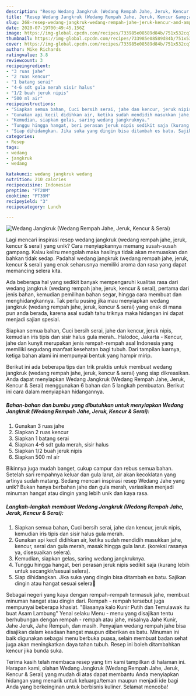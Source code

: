 ```yaml
---
description: "Resep Wedang Jangkruk (Wedang Rempah Jahe, Jeruk, Kencur &amp;amp; Serai), Sempurna"
title: "Resep Wedang Jangkruk (Wedang Rempah Jahe, Jeruk, Kencur &amp;amp; Serai), Sempurna"
slug: 268-resep-wedang-jangkruk-wedang-rempah-jahe-jeruk-kencur-and-amp-serai-sempurna
date: 2020-07-19T00:49:45.156Z
image: https://img-global.cpcdn.com/recipes/733985e08589d84b/751x532cq70/wedang-jangkruk-wedang-rempah-jahe-jeruk-kencur-serai-foto-resep-utama.jpg
thumbnail: https://img-global.cpcdn.com/recipes/733985e08589d84b/751x532cq70/wedang-jangkruk-wedang-rempah-jahe-jeruk-kencur-serai-foto-resep-utama.jpg
cover: https://img-global.cpcdn.com/recipes/733985e08589d84b/751x532cq70/wedang-jangkruk-wedang-rempah-jahe-jeruk-kencur-serai-foto-resep-utama.jpg
author: Mike Richards
ratingvalue: 3.8
reviewcount: 3
recipeingredient:
- "3 ruas jahe"
- "2 ruas kencur"
- "1 batang serai"
- "4-6 sdt gula merah sisir halus"
- "1/2 buah jeruk nipis"
- "500 ml air"
recipeinstructions:
- "Siapkan semua bahan, Cuci bersih serai, jahe dan kencur, jeruk nipis, kemudian iris tipis dan sisir halus gula merah."
- "Gunakan api kecil didihkan air, ketika sudah mendidih masukkan jahe, kencur, serai dan gula merah, masak hingga gula larut. (koreksi rasanya ya, disesuaikan selera)."
- "Kemudian, siapkan gelas, saring wedang jangkruknya."
- "Tunggu hingga hangat, beri perasan jeruk nipis sedikit saja (kurang lebih untuk secangkir/sesuai selera)."
- "Siap dihidangkan. Jika suka yang dingin bisa ditambah es batu. Sajikan dingin atau hangat sesuai selera🙏"
categories:
- Resep
tags:
- wedang
- jangkruk
- wedang

katakunci: wedang jangkruk wedang 
nutrition: 210 calories
recipecuisine: Indonesian
preptime: "PT20M"
cooktime: "PT39M"
recipeyield: "3"
recipecategory: Lunch

---
```



![Wedang Jangkruk (Wedang Rempah Jahe, Jeruk, Kencur &amp; Serai)](https://img-global.cpcdn.com/recipes/733985e08589d84b/751x532cq70/wedang-jangkruk-wedang-rempah-jahe-jeruk-kencur-serai-foto-resep-utama.jpg)

Lagi mencari inspirasi resep wedang jangkruk (wedang rempah jahe, jeruk, kencur &amp; serai) yang unik? Cara menyiapkannya memang susah-susah gampang. Kalau keliru mengolah maka hasilnya tidak akan memuaskan dan bahkan tidak sedap. Padahal wedang jangkruk (wedang rempah jahe, jeruk, kencur &amp; serai) yang enak seharusnya memiliki aroma dan rasa yang dapat memancing selera kita.

Ada beberapa hal yang sedikit banyak mempengaruhi kualitas rasa dari wedang jangkruk (wedang rempah jahe, jeruk, kencur &amp; serai), pertama dari jenis bahan, kemudian pemilihan bahan segar, hingga cara membuat dan menghidangkannya. Tak perlu pusing jika mau menyiapkan wedang jangkruk (wedang rempah jahe, jeruk, kencur &amp; serai) yang enak di mana pun anda berada, karena asal sudah tahu triknya maka hidangan ini dapat menjadi sajian spesial.

Siapkan semua bahan, Cuci bersih serai, jahe dan kencur, jeruk nipis, kemudian iris tipis dan sisir halus gula merah.. Halodoc, Jakarta - Kencur, jahe dan kunyit merupakan jenis rempah-rempah asal Indonesia yang memiliki segudang manfaat kesehatan bagi tubuh. Dari tampilan luarnya, ketiga bahan alami ini mempunyai bentuk yang hampir mirip.


Berikut ini ada beberapa tips dan trik praktis untuk membuat wedang jangkruk (wedang rempah jahe, jeruk, kencur &amp; serai) yang siap dikreasikan. Anda dapat menyiapkan Wedang Jangkruk (Wedang Rempah Jahe, Jeruk, Kencur &amp; Serai) menggunakan 6 bahan dan 5 langkah pembuatan. Berikut ini cara dalam menyiapkan hidangannya.

<!--inarticleads1-->

##### Bahan-bahan dan bumbu yang dibutuhkan untuk menyiapkan Wedang Jangkruk (Wedang Rempah Jahe, Jeruk, Kencur &amp; Serai):

1. Gunakan 3 ruas jahe
1. Siapkan 2 ruas kencur
1. Siapkan 1 batang serai
1. Siapkan 4-6 sdt gula merah, sisir halus
1. Siapkan 1/2 buah jeruk nipis
1. Siapkan 500 ml air


Bikinnya juga mudah banget, cukup campur dan rebus semua bahan. Setelah sari rempahnya keluar dan gula larut, air akan kecoklatan yang artinya sudah matang. Sedang mencari inspirasi resep Wedang Jahe yang unik? Bukan hanya berbahan jahe dan gula merah, variasikan menjadi minuman hangat atau dingin yang lebih unik dan kaya rasa. 

<!--inarticleads2-->

##### Langkah-langkah membuat Wedang Jangkruk (Wedang Rempah Jahe, Jeruk, Kencur &amp; Serai):

1. Siapkan semua bahan, Cuci bersih serai, jahe dan kencur, jeruk nipis, kemudian iris tipis dan sisir halus gula merah.
1. Gunakan api kecil didihkan air, ketika sudah mendidih masukkan jahe, kencur, serai dan gula merah, masak hingga gula larut. (koreksi rasanya ya, disesuaikan selera).
1. Kemudian, siapkan gelas, saring wedang jangkruknya.
1. Tunggu hingga hangat, beri perasan jeruk nipis sedikit saja (kurang lebih untuk secangkir/sesuai selera).
1. Siap dihidangkan. Jika suka yang dingin bisa ditambah es batu. Sajikan dingin atau hangat sesuai selera🙏


Sebagai negeri yang kaya dengan rempah-rempah termasuk jahe, membuat minuman hangat atau dingin dari. Rempah - rempah tersebut juga mempunyai beberapa khasiat. &#34;Biasanya kalo Kunir Putih dan Temulawak itu buat Asam Lambung&#34; Yenal selaku Menu - menu yang disajikan tentu berhubungan dengan rempah - rempah atau jahe, misalnya Jahe Kunir, Jahe Jeruk, Jahe Rempah, dan masih. Penyajian wedang rempah jahe bisa disajikan dalam keadaan hangat maupun diberikan es batu. Minuman ini baik digunakan sebagai menu berbuka puasa, selain membuat badan sehat juga akan meningkatkan daya tahan tubuh. Resep ini boleh ditambahkan kencur jika bunda suka. 

Terima kasih telah membaca resep yang tim kami tampilkan di halaman ini. Harapan kami, olahan Wedang Jangkruk (Wedang Rempah Jahe, Jeruk, Kencur &amp; Serai) yang mudah di atas dapat membantu Anda menyiapkan hidangan yang menarik untuk keluarga/teman maupun menjadi ide bagi Anda yang berkeinginan untuk berbisnis kuliner. Selamat mencoba!
